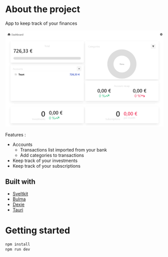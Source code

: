 # About the project
App to keep track of your finances

![App screenshoot](./_images/screenshoot-1.png)

Features :
- Accounts
    - Transactions list imported from your bank
    - Add categories to transactions 
- Keep track of your investments
- Keep track of your subscriptions

## Built with

- [Sveltkit](https://kit.svelte.dev/)
- [Bulma](https://bulma.io/)
- [Dexie](https://dexie.org/)
- [Tauri](https://tauri.app/)

# Getting started

```
npm install
npm run dev
```